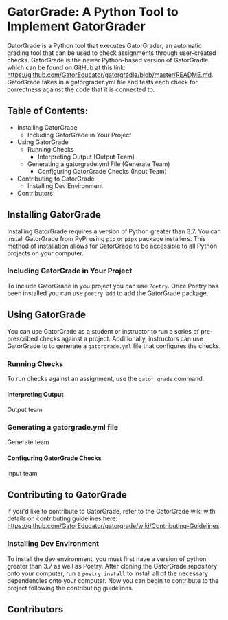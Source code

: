 # GatorGrade: A Python Tool to Implement GatorGrader

GatorGrade is a Python tool that executes GatorGrader, an automatic grading tool that can be used to check assignments through user-created checks. GatorGrade is the newer Python-based version of GatorGradle which can be found on GitHub at this link: https://github.com/GatorEducator/gatorgradle/blob/master/README.md. GatorGrade takes in a gatorgrader.yml file and tests each check for correctness against the code that it is connected to.

## Table of Contents:

- Installing GatorGrade
    - Including GatorGrade in Your Project
- Using GatorGrade
    - Running Checks
        - Interpreting Output (Output Team)
    - Generating a gatorgrade.yml File (Generate Team)
        - Configuring GatorGrade Checks (Input Team)
- Contributing to GatorGrade
    - Installing Dev Environment
- Contributors

## Installing GatorGrade

Installing GatorGrade requires a version of Python greater than 3.7. You can install GatorGrade from PyPi using `pip` or `pipx` package installers. This method of installation allows for GatorGrade to be accessible to all Python projects on your computer. 

### Including GatorGrade in Your Project

To include GatorGrade in you project you can use `Poetry`. Once Poetry has been installed you can use `poetry add` to add the GatorGrade package.

## Using GatorGrade

You can use GatorGrade as a student or instructor to run a series of pre-prescribed checks against a project. Additionally, instructors can use GatorGrade to to generate a `gatorgrade.yml` file that configures the checks.

### Running Checks

To run checks against an assignment, use the `gator grade` command.

#### Interpreting Output 

Output team

### Generating a gatorgrade.yml file

Generate team

#### Configuring GatorGrade Checks

Input team

## Contributing to GatorGrade

If you'd like to contribute to GatorGrade, refer to the GatorGrade wiki with details on contributing guidelines here: https://github.com/GatorEducator/gatorgrade/wiki/Contributing-Guidelines. 

### Installing Dev Environment

To install the dev environment, you must first have a version of python greater than 3.7 as well as Poetry. After cloning the GatorGrade repository onto your computer, run a `poetry install` to install all of the necessary dependencies onto your computer. Now you can begin to contribute to the project following the contributing guidelines. 

## Contributors


